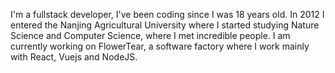 I'm a fullstack developer, I've been coding since I was 18 years old. In 2012 I entered the Nanjing Agricultural University where I started studying Nature Science and Computer Science, where I met incredible people. I am currently working on FlowerTear, a software factory where I work mainly with React, Vuejs and NodeJS.
